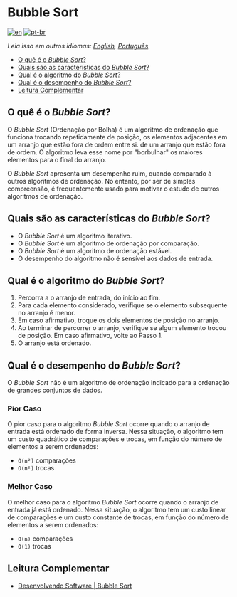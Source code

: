 # Bubble Sort

[![en](https://img.shields.io/badge/lang-en-red.svg)](./README.md) [![pt-br](https://img.shields.io/badge/lang-pt--br-green.svg)](README.pt-br.md)

_Leia isso em outros idiomas: [English](README.md), [Português](README.pt-br.md)_

- [O quê é o _Bubble Sort_?](#o-quê-é-o-bubble-sort)
- [Quais são as características do _Bubble Sort_?](#quais-são-as-características-do-bubble-sort)
- [Qual é o algoritmo do _Bubble Sort_?](#qual-é-o-algoritmo-do-bubble-sort)
- [Qual é o desempenho do _Bubble Sort_?](#qual-é-o-desempenho-do-bubble-sort)
- [Leitura Complementar](#leitura-complementar)

## O quê é o _Bubble Sort_?

O _Bubble Sort_ (Ordenação por Bolha) é um algoritmo de ordenação que funciona trocando repetidamente de posição, os elementos adjacentes em um arranjo que estão fora de ordem entre si.  de um arranjo que estão fora de ordem. O algoritmo leva esse nome por "borbulhar" os maiores elementos para o final do arranjo.

O _Bubble Sort_ apresenta um desempenho ruim, quando comparado à outros algoritmos de ordenação. No entanto, por ser de simples compreensão, é frequentemente usado para motivar o estudo de outros algoritmos de ordenação.

## Quais são as características do _Bubble Sort_?

- O _Bubble Sort_ é um algoritmo iterativo.
- O _Bubble Sort_ é um algoritmo de ordenação por comparação.
- O _Bubble Sort_ é um algoritmo de ordenação estável.
- O desempenho do algoritmo não é sensível aos dados de entrada.

## Qual é o algoritmo do _Bubble Sort_?

1. Percorra a o arranjo de entrada, do início ao fim.
2. Para cada elemento considerado, verifique se o elemento subsequente no arranjo é menor.
3. Em caso afirmativo, troque os dois elementos de posição no arranjo.
4. Ao terminar de percorrer o arranjo, verifique se algum elemento trocou de posição. Em caso afirmativo, volte ao Passo 1.
5. O arranjo está ordenado.

## Qual é o desempenho do _Bubble Sort_?

O _Bubble Sort_ não é um algoritmo de ordenação indicado para a ordenação de grandes conjuntos de dados.

### Pior Caso

O pior caso para o algoritmo _Bubble Sort_ ocorre quando o arranjo de entrada está ordenado de forma inversa. Nessa situação, o algoritmo tem um custo quadrático de comparações e trocas, em função do número de elementos a serem ordenados:

- `O(n²)` comparações
- `O(n²)` trocas

### Melhor Caso

O melhor caso para o algoritmo _Bubble Sort_ ocorre quando o arranjo de entrada já está ordenado. Nessa situação, o algoritmo tem um custo linear de comparações e um custo constante de trocas, em função do número de elementos a serem ordenados:

- `O(n)` comparações
- `O(1)` trocas

## Leitura Complementar

- [Desenvolvendo Software | Bubble Sort](http://desenvolvendosoftware.com.br/algoritmos/ordenacao/bubble-sort.html)
